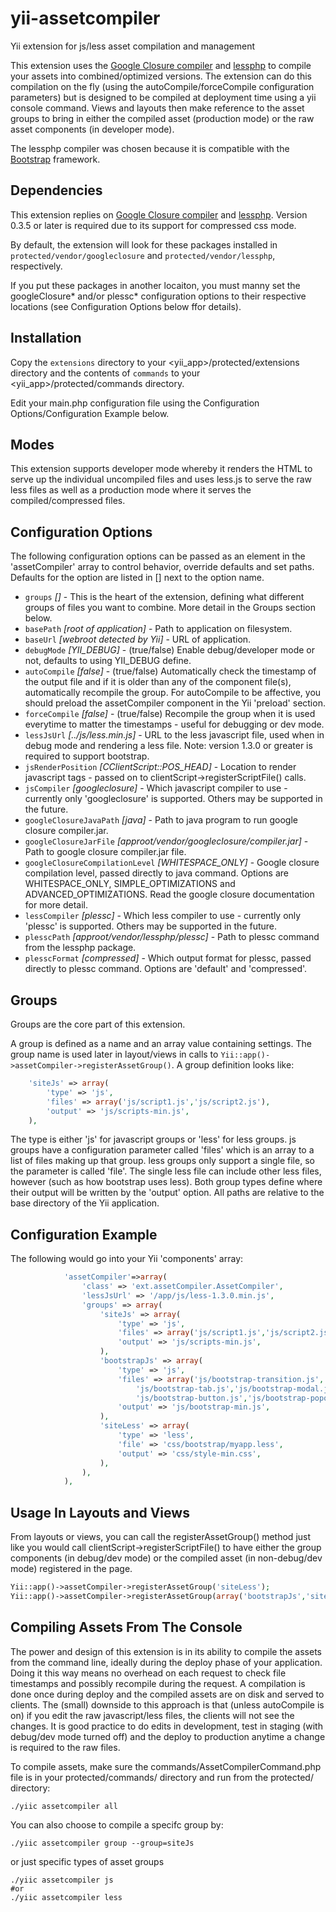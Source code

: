 yii-assetcompiler
=================
Yii extension for js/less asset compilation and management


This extension uses the [Google Closure compiler](https://developers.google.com/closure/compiler/) and [lessphp](http://leafo.net/lessphp/) to compile your assets into combined/optimized versions. The extension can do this compilation on the fly (using the autoCompile/forceCompile configuration parameters) but is designed to be compiled at deployment time using a yii console command. Views and layouts then make reference to the asset groups to bring in either the compiled asset (production mode) or the raw asset components (in developer mode).

The lessphp compiler was chosen because it is compatible with the [Bootstrap](http://twitter.github.com/bootstrap/) framework.


Dependencies
------------

This extension replies on [Google Closure compiler](https://developers.google.com/closure/compiler/) and [lessphp](http://leafo.net/lessphp/). Version 0.3.5 or later is required due to its support for compressed css mode.

By default, the extension will look for these packages installed in `protected/vendor/googleclosure` and `protected/vendor/lessphp`, respectively.

If you put these packages in another locaiton, you must manny set the googleClosure* and/or plessc* configuration options to their respective locations (see Configuration Options below ffor details).


Installation
------------

Copy the `extensions` directory to your <yii_app>/protected/extensions directory and the contents of `commands` to your <yii_app>/protected/commands directory.

Edit your main.php configuration file using the Configuration Options/Configuration Example below.


Modes
-----

This extension supports developer mode whereby it renders the HTML to serve up the individual uncompiled files and uses less.js to serve the raw less files as well as a production mode where it serves the compiled/compressed files.


Configuration Options
---------------------

The following configuration options can be passed as an element in the 'assetCompiler' array to control behavior, override defaults and set paths. Defaults for the option are listed in [] next to the option name.

* `groups` *[]* - This is the heart of the extension, defining what different groups of files you want to combine. More detail in the Groups section below.
* `basePath` *[root of application]* - Path to application on filesystem.
* `baseUrl` *[webroot detected by Yii]* - URL of application.
* `debugMode` *[YII_DEBUG]* - (true/false) Enable debug/developer mode or not, defaults to using YII_DEBUG define.
* `autoCompile` *[false]* - (true/false) Automatically check the timestamp of the output file and if it is older than any of the component file(s), automatically recompile the group. For autoCompile to be affective, you should preload the assetCompiler component in the Yii 'preload' section.
* `forceCompile` *[false]* - (true/false) Recompile the group when it is used everytime to matter the timestamps - useful for debugging or dev mode.
* `lessJsUrl` *[../js/less.min.js]* - URL to the less javascript file, used when in debug mode and rendering a less file. Note: version 1.3.0 or greater is required to support bootstrap.
* `jsRenderPosition` *[CClientScript::POS_HEAD]* - Location to render javascript tags - passed on to clientScript->registerScriptFile() calls.
* `jsCompiler` *[googleclosure]* - Which javascript compiler to use - currently only 'googleclosure' is supported. Others may be supported in the future.
* `googleClosureJavaPath` *[java]* - Path to java program to run google closure compiler.jar. 
* `googleClosureJarFile` *[approot/vendor/googleclosure/compiler.jar]* - Path to google closure compiler.jar file.
* `googleClosureCompilationLevel` *[WHITESPACE_ONLY]* - Google closure compilation level, passed directly to java command. Options are WHITESPACE_ONLY, SIMPLE_OPTIMIZATIONS and ADVANCED_OPTIMIZATIONS. Read the google closure documentation for more detail.
* `lessCompiler` *[plessc]* - Which less compiler to use - currently only 'plessc' is supported. Others may be supported in the future.
* `plesscPath` *[approot/vendor/lessphp/plessc]* - Path to plessc command from the lessphp package.
* `plesscFormat` *[compressed]* - Which output format for plessc, passed directly to plessc command. Options are 'default' and 'compressed'.


Groups
------

Groups are the core part of this extension. 

A group is defined as a name and an array value containing settings. The group name is used later in layout/views in calls to `Yii::app()->assetCompiler->registerAssetGroup()`. A group definition looks like:

```php
	'siteJs' => array(
		'type' => 'js',
		'files' => array('js/script1.js','js/script2.js'),
		'output' => 'js/scripts-min.js',
	),
```

The type is either 'js' for javascript groups or 'less' for less groups. js groups have a configuration parameter called 'files' which is an array to a list of files making up that group. less groups only support a single file, so the parameter is called 'file'. The single less file can include other less files, however (such as how bootstrap uses less). Both group types define where their output will be written by the 'output' option. All paths are relative to the base directory of the Yii application.




Configuration Example
---------------------

The following would go into your Yii 'components' array:

```php
            'assetCompiler'=>array(
                'class' => 'ext.assetCompiler.AssetCompiler',
                'lessJsUrl' => '/app/js/less-1.3.0.min.js',
                'groups' => array(
                    'siteJs' => array(
                        'type' => 'js',
                        'files' => array('js/script1.js','js/script2.js'),
                        'output' => 'js/scripts-min.js',
                    ),
                    'bootstrapJs' => array(
                        'type' => 'js',
                        'files' => array('js/bootstrap-transition.js','js/bootstrap-tooltip.js',
                            'js/bootstrap-tab.js','js/bootstrap-modal.js','js/bootstrap-alert.js',
                            'js/bootstrap-button.js','js/bootstrap-popover.js','js/bootstrap-dropdown.js'),
                        'output' => 'js/bootstrap-min.js',
                    ),
                    'siteLess' => array(
                        'type' => 'less',
                        'file' => 'css/bootstrap/myapp.less',
                        'output' => 'css/style-min.css',
                    ),
                ),
            ),
```


Usage In Layouts and Views
--------------------------

From layouts or views, you can call the registerAssetGroup() method just like you would call clientScript->registerScriptFile() to have either the group components (in debug/dev mode) or the compiled asset (in non-debug/dev mode) registered in the page.

```php
Yii::app()->assetCompiler->registerAssetGroup('siteLess');
Yii::app()->assetCompiler->registerAssetGroup(array('bootstrapJs','siteJs'));
```


Compiling Assets From The Console
---------------------------------

The power and design of this extension is in its ability to compile the assets from the command line, ideally during the deploy phase of your application. Doing it this way means no overhead on each request to check file timestamps and possibly recompile during the request. A compilation is done once during deploy and the compiled assets are on disk and served to clients. The (small) downside to this approach is that (unless autoCompile is on) if you edit the raw javascript/less files, the clients will not see the changes. It is good practice to do edits in development, test in staging (with debug/dev mode turned off) and the deploy to production anytime a change is required to the raw files.

To compile assets, make sure the commands/AssetCompilerCommand.php file is in your protected/commands/ directory and run from the protected/ directory:

```
./yiic assetcompiler all
```

You can also choose to compile a specifc group by:

```
./yiic assetcompiler group --group=siteJs
```

or just specific types of asset groups
```
./yiic assetcompiler js
#or
./yiic assetcompiler less
```




